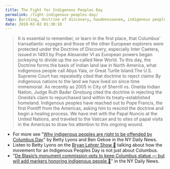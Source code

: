 ```yaml
---
title: The Fight for Indigenous Peoples Day
permalink: /fight-indigenous-peoples-day/
tags: [writing, doctrine of discovery, haudenosaunee, indigenous peoples, IndigenousPeoplesDay, native americans, notmyhero]
date: 2018-02-02 01:30:18
---
```


> It is essential to remember, or learn in the first place, that Columbus’ transatlantic voyages and those of the other European explorers were protected under the Doctrine of Discovery, especially Inter Caetera, issued in 1493 by Pope Alexander VI as European powers began jockeying to divide up the so-called New World. To this day, the Doctrine forms the basis of Indian land law in North America, what indigenous people call Abya Yala, or Great Turtle Island.The U.S. Supreme Court has repeatedly cited that doctrine to reject claims By indigenous nations to the land we have lived on since time immemorial. As recently as 2005 in City of Sherrill vs. Oneida Indian Nation, Judge Ruth Bader Ginsburg cited the doctrine in rejecting the Oneida’s claim to repurchased land within its treaty-established homeland. Indigenous peoples have reached out to Pope Francis, the first Pontiff from the Americas, asking him to rescind the doctrine and begin a healing process. We have met with the Papal Nuncio at the United Nations, and traveled to the Vatican and to sites of papal visits in the Americas to draw his attention to this ongoing wound.

*   For more see "[Why indigenous peoples are right to be offended by Columbus Day](http://www.nydailynews.com/opinion/indigenous-peoples-offended-columbus-day-article-1.3555690)" by Betty Lyons and Ben Geboe in the NY Daily News.
*   Listen to Betty Lyons on the [Bryan Lehrer Show 🔗](https://www.wnyc.org/story/its-not-just-columbus/) talking about how the movement for an Indigenous Peoples Day is not just about Columbus.
*   "[De Blasio’s monument commission opts to keep Columbus statue — but will add markers honoring indigenous people 🔗](http://www.nydailynews.com/new-york/city-opts-columbus-statue-add-new-enlightening-markers-article-1.3751903)" in the NY Daily News.
